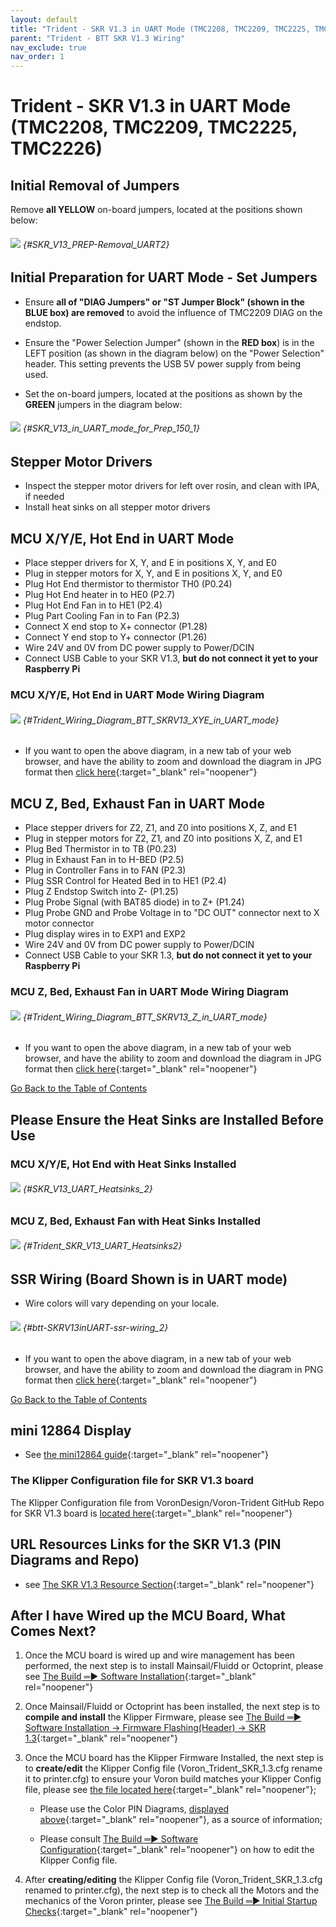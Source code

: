 ```yaml
---
layout: default
title: "Trident - SKR V1.3 in UART Mode (TMC2208, TMC2209, TMC2225, TMC2226)"
parent: "Trident - BTT SKR V1.3 Wiring"
nav_exclude: true
nav_order: 1
---
```


# Trident - SKR V1.3 in UART Mode (TMC2208, TMC2209, TMC2225, TMC2226)

## Initial Removal of Jumpers

Remove **all <span class="color-blind-yellow">YELLOW</span>** on-board jumpers, located at the positions shown below:

###### ![](./images/SKR_V1.3_PREP-Removal_150.png) {#SKR_V13_PREP-Removal_UART2}

## Initial Preparation for UART Mode - Set Jumpers

* Ensure **all of "DIAG Jumpers" or "ST Jumper Block" (shown in the <span class="color-blind-blue">BLUE box</span>) are removed** to avoid the influence of TMC2209 DIAG on the endstop.

* Ensure the "Power Selection Jumper" (shown in the **<span class="color-blind-red">RED box</span>**) is in the LEFT position (as shown in the diagram below) on the "Power Selection" header. This setting prevents the USB 5V power supply from being used.

* Set the on-board jumpers, located at the positions as shown by the **<span class="color-blind-green">GREEN</span>** jumpers in the diagram below:

###### ![](./images/SKR_V1.3_in_UART_mode_PREP_150.png) {#SKR_V13_in_UART_mode_for_Prep_150_1}

## Stepper Motor Drivers
* Inspect the stepper motor drivers for left over rosin, and clean with IPA, if needed
* Install heat sinks on all stepper motor drivers

## MCU X/Y/E, Hot End in UART Mode

* Place stepper drivers for X, Y, and E in positions X, Y, and E0
* Plug in stepper motors for X, Y, and E in positions X, Y, and E0
* Plug Hot End thermistor to thermistor TH0 (P0.24)
* Plug Hot End heater in to HE0 (P2.7)
* Plug Hot End Fan in to HE1 (P2.4)
* Plug Part Cooling Fan in to Fan (P2.3)
* Connect X end stop to X+ connector (P1.28)
* Connect Y end stop to Y+ connector (P1.26)
* Wire 24V and 0V from DC power supply to Power/DCIN
* Connect USB Cable to your SKR V1.3, **but do not connect it yet to your Raspberry Pi**

### MCU X/Y/E, Hot End in UART Mode Wiring Diagram

###### ![](./images/Trident_Wiring_Diagram_BTT_SKRV1.3_XYE_in_UART_mode_150.jpg) {#Trident_Wiring_Diagram_BTT_SKRV13_XYE_in_UART_mode}

* <span class="fs_percent_110">If you want to open the above diagram, in a new tab of your web browser, and have the ability to zoom and download the diagram in JPG format then [click here](./images/Trident_Wiring_Diagram_BTT_SKRV1.3_XYE_in_UART_mode_150.jpg){:target="_blank" rel="noopener"}</span>

## MCU Z, Bed, Exhaust Fan in UART Mode

* Place stepper drivers for Z2, Z1, and Z0 into positions X, Z, and E1
* Plug in stepper motors for Z2, Z1, and Z0 into positions X, Z, and E1
* Plug Bed Thermistor in to TB (P0.23)
* Plug in Exhaust Fan in to H-BED (P2.5)
* Plug in Controller Fans in to FAN (P2.3)
* Plug SSR Control for Heated Bed in to HE1 (P2.4)
* Plug Z Endstop Switch into Z- (P1.25)
* Plug Probe Signal (with BAT85 diode) in to Z+ (P1.24)
* Plug Probe GND and Probe Voltage in to "DC OUT" connector next to X motor connector
* Plug display wires in to EXP1 and EXP2
* Wire 24V and 0V from DC power supply to Power/DCIN
* Connect USB Cable to your SKR 1.3, **but do not connect it yet to your Raspberry Pi**

### MCU Z, Bed, Exhaust Fan in UART Mode Wiring Diagram

###### ![](./images/Trident_Wiring_Diagram_BTT_SKRV1.3_Z_in_UART_mode_150.jpg) {#Trident_Wiring_Diagram_BTT_SKRV13_Z_in_UART_mode}

* <span class="fs_percent_110">If you want to open the above diagram, in a new tab of your web browser, and have the ability to zoom and download the diagram in JPG format then [click here](./images/Trident_Wiring_Diagram_BTT_SKRV1.3_Z_in_UART_mode_150.jpg){:target="_blank" rel="noopener"}</span>

[Go Back to the Table of Contents](./tri_skr_V13#table-of-contents)

## Please Ensure the Heat Sinks are Installed Before Use

### MCU X/Y/E, Hot End with Heat Sinks Installed

###### ![](./images/SKR_V1.3_in_UART_mode_Heatsinks1_150.png) {#SKR_V13_UART_Heatsinks_2}

### MCU Z, Bed, Exhaust Fan with Heat Sinks Installed

###### ![](./images/Trident_SKR_V1.3_in_UART_Mode_Heatsinks2_150.png) {#Trident_SKR_V13_UART_Heatsinks2}

## SSR Wiring (Board Shown is in UART mode)

* Wire colors will vary depending on your locale.

###### ![](./images/btt-SKRV1.3inUART-ssr-wiring.png) {#btt-SKRV13inUART-ssr-wiring_2}

* If you want to open the above diagram, in a new tab of your web browser, and have the ability to zoom and download the diagram in PNG format then [click here](./images/btt-SKRV1.3inUART-ssr-wiring.png){:target="_blank" rel="noopener"}

[Go Back to the Table of Contents](./tri_skr_V13#table-of-contents)

## mini 12864 Display

* See [the mini12864 guide](./mini12864_klipper_guide#mini12864-klipper-guide){:target="_blank" rel="noopener"}

### The Klipper Configuration file for SKR V1.3 board

The Klipper Configuration file from VoronDesign/Voron-Trident GitHub Repo for SKR V1.3 board is [located here](https://raw.githubusercontent.com/VoronDesign/Voron-Trident/main/Firmware/Voron_Trident_SKR_1.3.cfg){:target="_blank" rel="noopener"}

## URL Resources Links for the SKR V1.3 (PIN Diagrams and Repo)

* see [The SKR V1.3 Resource Section](./skr_v13_Resources#color-pin-diagram-for-skr-v13){:target="_blank" rel="noopener"}

## After I have Wired up the MCU Board, What Comes Next?

1. Once the MCU board is wired up and wire management has been performed, the next step is to install Mainsail/Fluidd or Octoprint, please see [The Build ═► Software Installation](../../build/software/index#software-installation){:target="_blank" rel="noopener"}

2. Once Mainsail/Fluidd or Octoprint has been installed, the next step is to **compile and install** the Klipper Firmware, please see [The Build ═► Software Installation -> Firmware Flashing(Header) -> SKR 1.3](../../build/software/skr13_klipper#skr-1314-klipper-firmware){:target="_blank" rel="noopener"}

3. Once the MCU board has the Klipper Firmware Installed, the next step is to **create/edit** the Klipper Config file (Voron_Trident_SKR_1.3.cfg rename it to printer.cfg) to ensure your Voron build matches your Klipper Config file, please see [the file located here](https://raw.githubusercontent.com/VoronDesign/Voron-Trident/main/Firmware/Voron_Trident_SKR_1.3.cfg){:target="_blank" rel="noopener"};

    * Please use the Color PIN Diagrams, [displayed above](./skr_v13_Resources#SKRV13_Colored_PIN_Diagram){:target="_blank" rel="noopener"}, as a source of information;

    * Please consult [The Build ═► Software Configuration](../../build/software/configuration#software-configuration){:target="_blank" rel="noopener"} on how to edit the Klipper Config file.

4. After **creating/editing** the Klipper Config file (Voron_Trident_SKR_1.3.cfg renamed to printer.cfg), the next step is to check all the Motors and the mechanics of the Voron printer, please see [The Build ═► Initial Startup Checks](../../build/startup/index#initial-startup-checks){:target="_blank" rel="noopener"}
